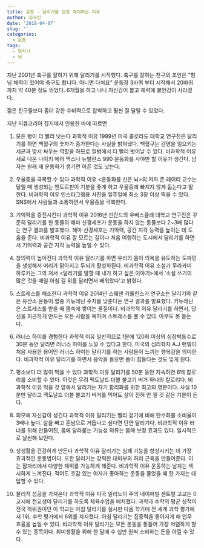 ```yaml
---
title: 운동 - 달리기를 당장 해야하는 이유
author: 김국진
date: '2018-04-07'
slug: ''
categories:
  - 운동
tags:
  - 달리기
  - 뇌
---
```


지난 2001년 축구를 잘하기 위해 달리기를 시작했다.
축구를 잘하는 친구의 조언은 "형님 체력이 있어야 축구도 합니다. 아니면 다쳐요"
운동장 3바퀴 부터 시작해서 20바퀴까지 약 40분 정도 뛰었다.
6개월을 하고 나니 자신감이 붙고 체력에 불안감이 사라졌다.

젊은 친구들보다 좀더 강한 수비력으로 압박하고 훨씬 잘 달릴 수 있었다.

지난 지큐코리아 잡지에서 인용한 바에 따르면

1. 모든 병이 더 빨리 낫는다 과학적 이유 1999년 미국 콜로라도 대학교 연구진은 달리기를 하면 백혈구의 숫자가 증가한다는 사실을 밝혀냈다. 백혈구는 감염을 일으키는 세균과 맞서 싸우는 역할을 하므로 질병에서 더 빨리 벗어날 수 있다. 비과학적 이유 새로 나온 나이키 에어 맥스나 뉴발란스 990 운동화를 사야만 할 이유가 생긴다. 남자는 원래 새 운동화가 생기면 아픈 것도 낫는다.

2. 우울증을 극복할 수 있다 과학적 이유 <운동화를 신은 뇌>의 저자 존 레이티 교수는 달릴 때 생성되는 엔도르핀이 기분을 좋게 하고 우울증에 빠지지 않게 돕는다고 말한다. 비과학적 이유 인스타그램용 사진을 일주일에 최소 3장 이상 찍을 수 있다. SNS에서 사람들과 소통하면서 우울증을 극복한다.

3. 기억력을 증진시킨다 과학적 이유 2016년 핀란드의 유배스큘래 대학교 연구진은 꾸준히 달리기를 한 동물의 해마 신경세포가 운동을 하지 않는 동물보다 2~3배 많다는 연구 결과를 발표했다. 해마 신경세포는 기억력, 공간 지각 능력을 높이는 데 도움을 준다. 비과학적 이유 잘 모르는 길이나 처음 여행하는 도시에서 달리기를 하면서 기억력과 공간 지각 능력을 높일 수 있다.

4. 창의력이 높아진다 과학적 이유 달리기를 하면 우리의 몸이 의욕을 유도하는 도파민을 생성해서 머리가 맑아지고 두뇌가 활성화된다. 비과학적 이유 소설가 무라카미 하루키는 그의 저서 <달리기를 말할 때 내가 하고 싶은 이야기>에서 ‘소설 쓰기의 많은 것을 매일 아침 길 위를 달리면서 배워왔다’고 밝혔다.

5. 스트레스를 해소한다 과학적 이유 2014년 스웨덴 카롤린스카 연구소는 달리기와 같은 유산소 운동이 혈중 키뉴레닌 수치를 낮춘다는 연구 결과를 발표했다. 키뉴레닌은 스트레스를 받을 때 몸속에 쌓이는 물질이다. 비과학적 이유 달리기를 하면서, 당신을 피곤하게 만드는 모든 사람을 욕하며 스트레스를 풀 수 있다. 아무도 못 듣는다.


6. 러너스 하이를 경험한다 과학적 이유 일반적으로 1분에 120회 이상의 심장박동수로 30분 동안 달리면 러너스 하이를 느낄 수 있다고 한다. 미국의 심리학자 A.J 맨델이 처음 사용한 용어인 러너스 하이는 달리기를 하는 사람들이 느끼는 행복감을 의미한다. 비과학적 이유 달리기를 하면서 음악을 들으면 몸이 힘들다는 것도 잊게 된다.

7. 평소보다 더 많이 먹을 수 있다 과학적 이유 달리기를 50분 동안 지속하면 6백 칼로리를 소비할 수 있다. 이것은 무려 맥도날드 더블 불고기 버거 하나의 칼로리다. 비과학적 이유 먹을 것 앞에서 달리기는 자기 합리화를 위한 최고의 명분이다. 사실 10분만 달리고 맥도날드 더블 불고기 버거를 먹어도 살이 전혀 안 찔 것 같은 기분이 든다.

8. 외모에 자신감이 생긴다 과학적 이유 달리기는 빨리 걷기에 비해 탄수화물 소비율이 3배나 높다. 살을 빼고 훈남으로 거듭나고 싶다면 단연 달리기다. 비과학적 이유 러너를 위해 만들어진, 몸에 달라붙는 기능성 의류는 몸매 보정 효과도 있다. 일시적으로 날씬해 보인다.

9. 성생활을 건강하게 만든다 과학적 이유 달리기는 심폐 기능을 향상시키는 데 가장 효과적인 운동법이다. 또한 달리기는 강력한 대퇴부와 허리 근육을 만들어준다. 이는 잠자리에서 다양한 체위를 가능하게 해준다. 비과학적 이유 운동하는 남자는 섹시하게 느껴진다. 적어도 호감 있는 여자가 좋아하는 운동을 물었을 때 한 가지는 대답할 수 있다.

10. 물리적 성공을 가져온다 과학적 이유 미국 일리노이 주의 네이퍼빌 센트럴 고교는 0교시에 전교생이 달리기를 하도록 체육수업을 배치했다. 과학과 수학의 평균 성적이 전국 하위권이던 이 학교는 아침 달리기를 실시한 다음 학기에 전 세계 과학 평가에서 1위, 수학 평가에서 6위를 차지했다. 아침 달리기는 집중력을 좋아지게 해 업무 효율을 높일 수 있다. 비과학적 이유 달리기는 모든 운동을 통틀어 가장 저렴하게 할 수 있는 종목이다. 취미생활을 위해 한 달에 수 십만 원씩 소비하는 돈을 아낄 수 있다.
